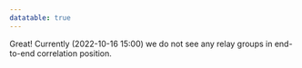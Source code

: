 ```yaml
---
datatable: true
---
```



Great! Currently (2022-10-16 15:00) we do not see any relay groups
in end-to-end correlation position.
